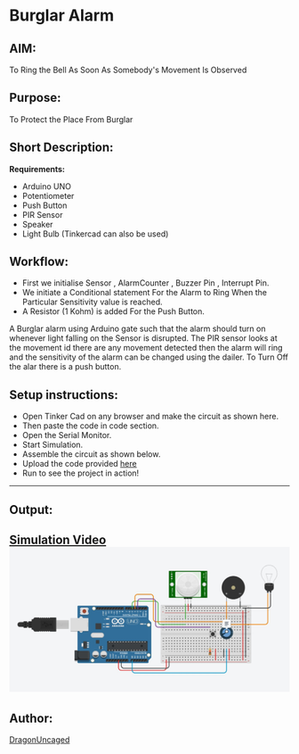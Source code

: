 # Burglar Alarm
## AIM:
To Ring the Bell As Soon As Somebody's Movement Is Observed

## Purpose:
To Protect the Place From Burglar

## Short Description:
**Requirements:**
- Arduino UNO
- Potentiometer
- Push Button
- PIR Sensor
- Speaker
- Light Bulb
(Tinkercad can also be used)

## Workflow:
- First we initialise Sensor , AlarmCounter , Buzzer Pin , Interrupt Pin.
- We initiate a Conditional statement For the Alarm to Ring When the Particular Sensitivity value is reached.
- A Resistor (1 Kohm) is added For the Push Button.

A Burglar alarm using Arduino gate such that the alarm should turn on whenever light falling on the Sensor is disrupted. The PIR sensor looks at the movement id there are any movement detected then the alarm will ring and the sensitivity of the alarm can be changed using the dailer. To Turn Off the alar there is a push button.

## Setup instructions:

- Open Tinker Cad on any browser and make the circuit as shown here.
- Then paste the code in code section.
- Open the Serial Monitor.
- Start Simulation.
- Assemble the circuit as shown below.
- Upload the code provided [here](Burglar_alarm.ino)
- Run to see the project in action!
------------
## Output:
[Simulation Video](./Images/preview.mp4)
![Tinkercad Circuit](./Images/preview1.jpg)
------------

## Author:
[DragonUncaged](https://github.com/dragonuncaged)
